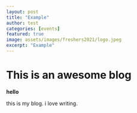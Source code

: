 ```yaml
---
layout: post
title: "Example"
author: test
categories: [events]
featured: true
image: assets/images/freshers2021/logo.jpeg
excerpt: "Example"
---
```



# This is an awesome blog

**hello**

this is my blog. i love writing.